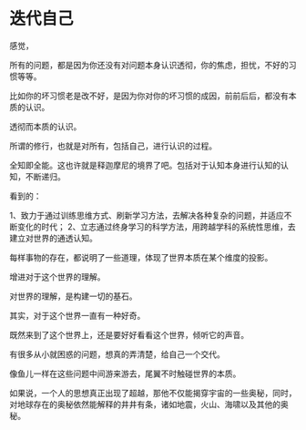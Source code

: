 # 迭代自己


感觉，

所有的问题，都是因为你还没有对问题本身认识透彻，你的焦虑，担忧，不好的习惯等等。

比如你的坏习惯老是改不好，是因为你对你的坏习惯的成因，前前后后，都没有本质的认识。

透彻而本质的认识。

所谓的修行，也就是对所有，包括自己，进行认识的过程。

全知即全能。这也许就是释迦摩尼的境界了吧。包括对于认知本身进行认知的认知，不断递归。





看到的：

1、致力于通过训练思维方式、刷新学习方法，去解决各种复杂的问题，并适应不断变化的时代；
2、立志通过终身学习的科学方法，用跨越学科的系统性思维，去建立对世界的通透认知。




每样事物的存在，都说明了一些道理，体现了世界本质在某个维度的投影。

增进对于这个世界的理解。

对世界的理解，是构建一切的基石。

其实，对于这个世界一直有一种好奇。

既然来到了这个世界上，还是要好好看看这个世界，倾听它的声音。

有很多从小就困惑的问题，想真的弄清楚，给自己一个交代。

像鱼儿一样在这些问题中间游来游去，尾翼不时触碰世界的本质。

如果说，一个人的思想真正出现了超越，那他不仅能揭穿宇宙的一些奥秘，同时，对地球存在的奥秘依然能解释的井井有条，诸如地震，火山、海啸以及其他的奥秘。
